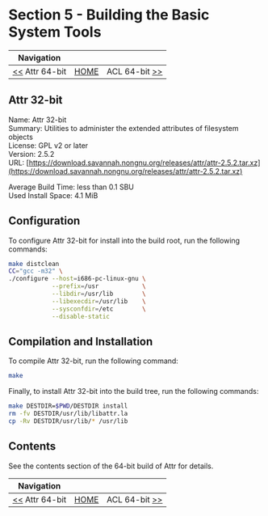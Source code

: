 # Section 5 - Building the Basic System Tools

| Navigation |||
| --- | --- | ---: |
| [<<](./Attr64bit.md) Attr 64-bit | [HOME](../README.md) | ACL 64-bit [>>](./ACL64bit.md) |

## Attr 32-bit

Name: Attr 32-bit<br />
Summary: Utilities to administer the extended attributes of filesystem objects<br />
License: GPL v2 or later<br />
Version: 2.5.2<br />
URL: [https://download.savannah.nongnu.org/releases/attr/attr-2.5.2.tar.xz](https://download.savannah.nongnu.org/releases/attr/attr-2.5.2.tar.xz)<br />

Average Build Time: less than 0.1 SBU<br />
Used Install Space: 4.1 MiB<br />

## Configuration

To configure Attr 32-bit for install into the build root, run the following commands:

```bash
make distclean
CC="gcc -m32" \
./configure --host=i686-pc-linux-gnu \
            --prefix=/usr            \
            --libdir=/usr/lib        \
            --libexecdir=/usr/lib    \
            --sysconfdir=/etc        \
            --disable-static
```

## Compilation and Installation

To compile Attr 32-bit, run the following command:

```bash
make
```

Finally, to install Attr 32-bit into the build tree, run the following commands:

```bash
make DESTDIR=$PWD/DESTDIR install
rm -fv DESTDIR/usr/lib/libattr.la
cp -Rv DESTDIR/usr/lib/* /usr/lib
```

## Contents

See the contents section of the 64-bit build of Attr for details.

| Navigation |||
| --- | --- | ---: |
| [<<](./Attr64bit.md) Attr 64-bit | [HOME](../README.md) | ACL 64-bit [>>](./ACL64bit.md) |
